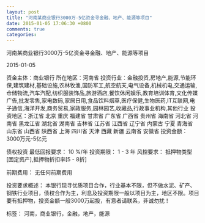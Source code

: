 ```yaml
---
layout: post
title: "河南某商业银行3000万-5亿资金寻金融、地产、能源等项目"
date: 2015-01-05 17:06:30 +0800
comments: true
categories: 
---
```

河南某商业银行3000万-5亿资金寻金融、地产、能源等项目



2015-01-05

资金主体：商业银行
所在地区：河南省
投资行业：金融投资,房地产,能源,节能环保,建筑建材,基础设施,农林牧渔,国防军工,航空航天,电气设备,机械机电,交通运输,仓储物流,汽车汽配,纺织服装饰品,旅游酒店,餐饮休闲娱乐,教育培训体育,文化传媒广告,批发零售,家电数码,家居日用,食品饮料烟草,医疗保健,生物医药,IT互联网,电子通信,海洋开发,商务贸易,家政服务,园林园艺,收藏品,行政事业机构,其他行业
投资地区：浙江省 北京 重庆 福建省 甘肃省 广东省 广西省 贵州省 海南省 河北省 河南省 黑龙江省 湖北省 湖南省 吉林省 江苏省 江西省 辽宁省 内蒙古 宁夏 青海省 山东省 山西省 陕西省 上海 四川省 天津 西藏 新疆 云南省 安徽省
投资金额：3000万元-5亿元

债权投资
最低回报要求：
                            10 %/年
                                                                                投资期限：
                            1 - 3 年
                                                                                                                                        风控要求：
                            抵押物类型[固定资产],抵押物折扣率[5 - 8折]

前期费用：
无任何前期费用

投资要求概述：
本银行现寻优质项目合作，行业基本不限，但不做水泥、矿产、钢铁行业项目，债权合作为主，利息及投资期限一般以项目为主，地区不限。项目要有抵押物，投资金额一般3000万起投，有意者请联系，非诚勿扰！

标签：
河南，商业银行，金融，地产，能源

